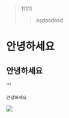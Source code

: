 > 11111
>> asdasdasd
# 안녕하세요
## 안녕하세요

'''
```
안녕하세요
```
<img src="http://www.econovill.com/news/photo/201701/306275_135916_2112.jpg">

